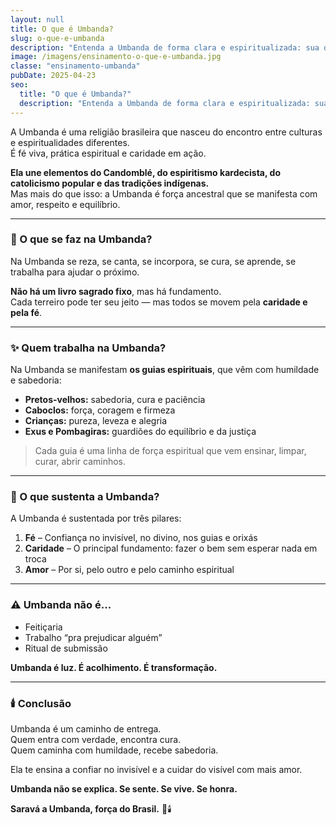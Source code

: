 ```yaml
---
layout: null
title: O que é Umbanda?
slug: o-que-e-umbanda
description: "Entenda a Umbanda de forma clara e espiritualizada: sua origem, fundamentos e propósito no mundo."
image: /imagens/ensinamento-o-que-e-umbanda.jpg
classe: "ensinamento-umbanda"
pubDate: 2025-04-23
seo:
  title: "O que é Umbanda?"
  description: "Entenda a Umbanda de forma clara e espiritualizada: sua origem, fundamentos e propósito no mundo."
---
```



A Umbanda é uma religião brasileira que nasceu do encontro entre culturas e espiritualidades diferentes.  
É fé viva, prática espiritual e caridade em ação.

**Ela une elementos do Candomblé, do espiritismo kardecista, do catolicismo popular e das tradições indígenas.**  
Mas mais do que isso: a Umbanda é força ancestral que se manifesta com amor, respeito e equilíbrio.

---

### 🌿 O que se faz na Umbanda?

Na Umbanda se reza, se canta, se incorpora, se cura, se aprende, se trabalha para ajudar o próximo.

**Não há um livro sagrado fixo**, mas há fundamento.  
Cada terreiro pode ter seu jeito — mas todos se movem pela **caridade e pela fé**.

---

### ✨ Quem trabalha na Umbanda?

Na Umbanda se manifestam **os guias espirituais**, que vêm com humildade e sabedoria:  
- **Pretos-velhos:** sabedoria, cura e paciência  
- **Caboclos:** força, coragem e firmeza  
- **Crianças:** pureza, leveza e alegria  
- **Exus e Pombagiras:** guardiões do equilíbrio e da justiça

> Cada guia é uma linha de força espiritual que vem ensinar, limpar, curar, abrir caminhos.

---

### 🌊 O que sustenta a Umbanda?

A Umbanda é sustentada por três pilares:

1. **Fé** – Confiança no invisível, no divino, nos guias e orixás  
2. **Caridade** – O principal fundamento: fazer o bem sem esperar nada em troca  
3. **Amor** – Por si, pelo outro e pelo caminho espiritual

---

### ⚠️ Umbanda não é...

- Feitiçaria
- Trabalho “pra prejudicar alguém”
- Ritual de submissão

**Umbanda é luz. É acolhimento. É transformação.**

---

### 🕯️ Conclusão

Umbanda é um caminho de entrega.  
Quem entra com verdade, encontra cura.  
Quem caminha com humildade, recebe sabedoria.

Ela te ensina a confiar no invisível e a cuidar do visível com mais amor.

**Umbanda não se explica. Se sente. Se vive. Se honra.**

**Saravá a Umbanda, força do Brasil.** 🌿🕯️
